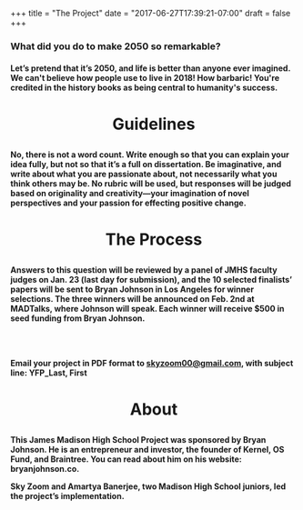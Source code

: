 +++
title = "The Project"
date = "2017-06-27T17:39:21-07:00"
draft = false
+++

<h3>What did you do to make 2050 so remarkable?</h3> 

<h4>Let’s pretend that it’s 2050, and life is better than anyone ever imagined. We can't believe how people use to live in 2018! How barbaric! You're credited in the history books as being central to humanity's success. </h4> 


 <h1><p align="center">Guidelines</p></h1> 

<h4>No, there is not a word count. Write enough so that you can explain your idea fully, but not so that it’s a full on dissertation. Be imaginative, and write about what you are passionate about, not necessarily what you think others may be. No rubric will be used, but responses will be judged based on originality and creativity—your imagination of novel perspectives and your passion for effecting positive change.</h4> 

<h1><p align="center"> The Process </p></h1> 

<h4>Answers to this question will be reviewed by a panel of JMHS faculty judges on Jan. 23 (last day for submission), and the 10 selected finalists’ papers will be sent to Bryan Johnson in Los Angeles for winner selections. The three winners will be announced on Feb. 2nd at MADTalks, where Johnson will speak. Each winner will receive $500 in seed funding from Bryan Johnson. 
	
<br><br>

Email your project in PDF format to skyzoom00@gmail.com, with subject line: 
YFP_Last, First

</h4> 

<h1><p align="center"> About </p></h1> 

<h4>This James Madison High School Project was sponsored by Bryan Johnson. He is an entrepreneur and investor, the founder of Kernel, OS Fund, and Braintree. You can read about him on his website: bryanjohnson.co.

Sky Zoom and Amartya Banerjee, two Madison High School juniors, led the project’s implementation. </h4> 

